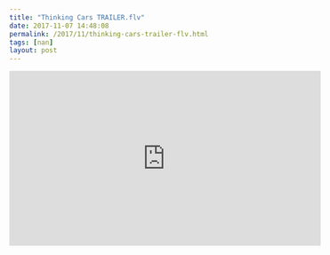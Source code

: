 ```yaml
---
title: "Thinking Cars TRAILER.flv"
date: 2017-11-07 14:48:08
permalink: /2017/11/thinking-cars-trailer-flv.html
tags: [nan]
layout: post
---
```


<iframe width="560" height="315" src="https://www.youtube.com/embed/RrcpyNHdpIw" frameborder="0" allowfullscreen></iframe>
